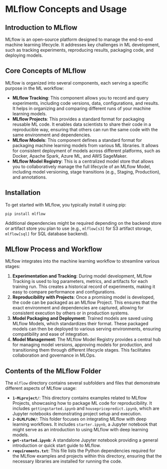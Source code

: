 # MLflow Concepts and Usage

## Introduction to MLflow
MLflow is an open-source platform designed to manage the end-to-end machine learning lifecycle. It addresses key challenges in ML development, such as tracking experiments, reproducing results, packaging code, and deploying models.

## Core Concepts of MLflow
MLflow is organized into several components, each serving a specific purpose in the ML workflow:

*   **MLflow Tracking**: This component allows you to record and query experiments, including code versions, data, configurations, and results. It helps in organizing and comparing different runs of your machine learning models.
*   **MLflow Projects**: This provides a standard format for packaging reusable ML code. It enables data scientists to share their code in a reproducible way, ensuring that others can run the same code with the same environment and dependencies.
*   **MLflow Models**: This component defines a standard format for packaging machine learning models from various ML libraries. It allows for consistent deployment of models across different platforms, such as Docker, Apache Spark, Azure ML, and AWS SageMaker.
*   **MLflow Model Registry**: This is a centralized model store that allows you to collaboratively manage the full lifecycle of an MLflow Model, including model versioning, stage transitions (e.g., Staging, Production), and annotations.

## Installation
To get started with MLflow, you typically install it using pip:

```
pip install mlflow
```

Additional dependencies might be required depending on the backend store or artifact store you plan to use (e.g., `mlflow[s3]` for S3 artifact storage, `mlflow[sql]` for SQL database backend).

## MLflow Process and Workflow
MLflow integrates into the machine learning workflow to streamline various stages:

1.  **Experimentation and Tracking**: During model development, MLflow Tracking is used to log parameters, metrics, and artifacts for each training run. This creates a historical record of experiments, making it easy to compare performance and configurations.
2.  **Reproducibility with Projects**: Once a promising model is developed, the code can be packaged as an MLflow Project. This ensures that the exact environment and dependencies are captured, allowing for consistent execution by others or in production systems.
3.  **Model Packaging and Deployment**: Trained models are saved using MLflow Models, which standardizes their format. These packaged models can then be deployed to various serving environments, ensuring compatibility and ease of integration.
4.  **Model Management**: The MLflow Model Registry provides a central hub for managing model versions, approving models for production, and transitioning them through different lifecycle stages. This facilitates collaboration and governance in MLOps.

## Contents of the MLflow Folder
The `mlflow` directory contains several subfolders and files that demonstrate different aspects of MLflow usage:

*   **`1-MLproject/`**: This directory contains examples related to MLflow Projects, showcasing how to package ML code for reproducibility. It includes `gettingstarted.ipynb` and `housepricepredict.ipynb`, which are Jupyter notebooks demonstrating project setup and execution.
*   **`2-DLMLFLOW/`**: This folder focuses on integrating MLflow with deep learning workflows. It includes `starter.ipynb`, a Jupyter notebook that might serve as an introduction to using MLflow with deep learning models.
*   **`get-started.ipynb`**: A standalone Jupyter notebook providing a general introduction or quick start guide to MLflow.
*   **`requirements.txt`**: This file lists the Python dependencies required for the MLflow examples and projects within this directory, ensuring that the necessary libraries are installed for running the code.



